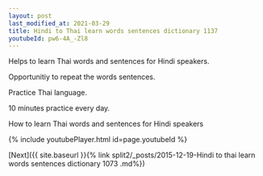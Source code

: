 ```yaml
---
layout: post
last_modified_at: 2021-03-29
title: Hindi to Thai learn words sentences dictionary 1137 
youtubeId: pw6-4A_-Zl8
---
```

 
 
Helps to learn Thai words and sentences for Hindi speakers.

Opportunitiy to repeat the words sentences. 

Practice Thai language. 
 
10 minutes practice every day. 
 
How to learn Thai words and sentences for Hindi speakers 
 
{% include youtubePlayer.html id=page.youtubeId %}
 
 
[Next]({{ site.baseurl }}{% link  split2/_posts/2015-12-19-Hindi to thai learn words sentences dictionary 1073 .md%})
 
